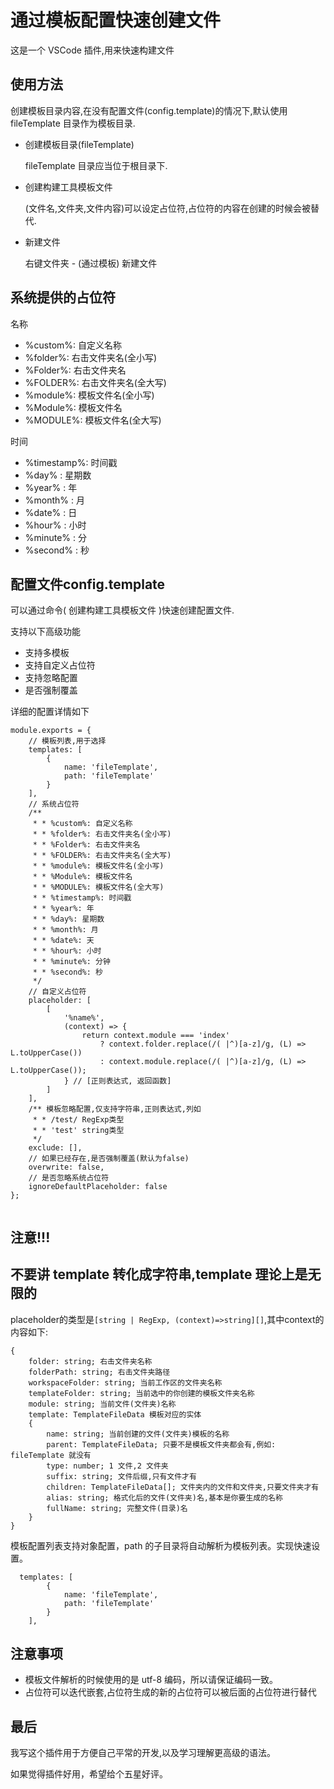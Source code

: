 # 通过模板配置快速创建文件

这是一个 VSCode 插件,用来快速构建文件

## 使用方法

创建模板目录内容,在没有配置文件(config.template)的情况下,默认使用 fileTemplate 目录作为模板目录.

- 创建模板目录(fileTemplate)

  fileTemplate 目录应当位于根目录下.

- 创建构建工具模板文件

  (文件名,文件夹,文件内容)可以设定占位符,占位符的内容在创建的时候会被替代.

- 新建文件

  右键文件夹 - (通过模板) 新建文件

## 系统提供的占位符

名称

- %custom%: 自定义名称
- %folder%: 右击文件夹名(全小写)
- %Folder%: 右击文件夹名
- %FOLDER%: 右击文件夹名(全大写)
- %module%: 模板文件名(全小写)
- %Module%: 模板文件名
- %MODULE%: 模板文件名(全大写)


时间

- %timestamp%: 时间戳
- %day% : 星期数
- %year% : 年
- %month% : 月
- %date% : 日
- %hour% : 小时
- %minute% : 分
- %second% : 秒

## 配置文件config.template

可以通过命令( 创建构建工具模板文件 )快速创建配置文件.

支持以下高级功能

- 支持多模板
- 支持自定义占位符
- 支持忽略配置
- 是否强制覆盖

详细的配置详情如下

```
module.exports = {
	// 模板列表,用于选择
	templates: [
		{
			name: 'fileTemplate',
			path: 'fileTemplate'
		}
	],
	// 系统占位符
	/**
	 * * %custom%: 自定义名称
	 * * %folder%: 右击文件夹名(全小写)
	 * * %Folder%: 右击文件夹名
	 * * %FOLDER%: 右击文件夹名(全大写)
	 * * %module%: 模板文件名(全小写)
	 * * %Module%: 模板文件名
	 * * %MODULE%: 模板文件名(全大写)
	 * * %timestamp%: 时间戳
	 * * %year%: 年
	 * * %day%: 星期数
	 * * %month%: 月
	 * * %date%: 天
	 * * %hour%: 小时
	 * * %minute%: 分钟
	 * * %second%: 秒
	 */
	// 自定义占位符
	placeholder: [
		[
			'%name%',
			(context) => {
				return context.module === 'index'
					? context.folder.replace(/( |^)[a-z]/g, (L) => L.toUpperCase())
					: context.module.replace(/( |^)[a-z]/g, (L) => L.toUpperCase());
			} // [正则表达式, 返回函数]
		]
	],
	/** 模板忽略配置,仅支持字符串,正则表达式,列如
	 * * /test/ RegExp类型
	 * * 'test' string类型
	 */
	exclude: [],
	// 如果已经存在,是否强制覆盖(默认为false)
	overwrite: false,
	// 是否忽略系统占位符
	ignoreDefaultPlaceholder: false
};


```

## 注意!!!

## 不要讲 template 转化成字符串,template 理论上是无限的

placeholder的类型是```[string | RegExp, (context)=>string][]```,其中context的内容如下:
```
{
	folder: string; 右击文件夹名称
	folderPath: string; 右击文件夹路径
	workspaceFolder: string; 当前工作区的文件夹名称
	templateFolder: string; 当前选中的你创建的模板文件夹名称
	module: string; 当前文件(文件夹)名称
	template: TemplateFileData 模板对应的实体
	{
		name: string; 当前创建的文件(文件夹)模板的名称
		parent: TemplateFileData; 只要不是模板文件夹都会有,例如: fileTemplate 就没有
		type: number; 1 文件,2 文件夹
		suffix: string; 文件后缀,只有文件才有
		children: TemplateFileData[]; 文件夹内的文件和文件夹,只要文件夹才有
		alias: string; 格式化后的文件(文件夹)名,基本是你要生成的名称
		fullName: string; 完整文件(目录)名
	}
}
```

模板配置列表支持对象配置，path 的子目录将自动解析为模板列表。实现快速设置。

```
  templates: [
		{
			name: 'fileTemplate',
			path: 'fileTemplate'
		}
	],
```

## 注意事项

- 模板文件解析的时候使用的是 utf-8 编码，所以请保证编码一致。
- 占位符可以迭代嵌套,占位符生成的新的占位符可以被后面的占位符进行替代

## 最后
我写这个插件用于方便自己平常的开发,以及学习理解更高级的语法。

如果觉得插件好用，希望给个五星好评。
